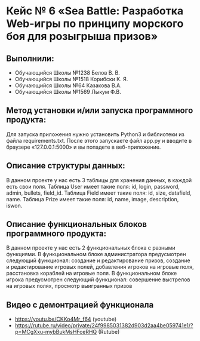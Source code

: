 # Кейс № 6 «Sea Battle: Разработка Web-игры по принципу морского боя для розыгрыша призов»

## Выполнили:
- Обучающийся Школы №1238 Белов В. В.
- Обучающийся Школы №1518 Корибски К. Я.
- Обучающийся Школы №64 Казакова В.А.
- Обучающийся Школы №1569 Лыкум Ф.В.

## Метод установки и/или запуска программного продукта:
Для запуска приложения нужно установить Python3 и библиотеки из файла requirements.txt. После этого запускаете файл app.py и вводите в браузере «127.0.0.1:5000» и вы попадете в веб-приложение.

## Описание структуры данных:
В данном проекте у нас есть 3 таблицы для хранения данных, в каждой есть свои поля. Таблица User имеет такие поля: id, login, password, admin, bullets, field_id. Таблица Field имеет такие поля: id, size, datafield, name. Таблица Prize имеет такие поля: id, name, image, description, iswon.

## Описание функциональных блоков программного продукта:
В данном проекте у нас есть 2 функциональных блока с разными функциями. В функциональном блоке администратора предусмотрен следующий функционал: создание и редактирование призов, создание и редактирование игровых полей, добавления игроков на игровые поля, расстановка кораблей на игровые поля. В функциональном блоке игрока предусмотрен следующий функционал: совершение выстрелов на игровых полях, просмотр выигранных призов

## Видео с демонтрацией функционала 
- https://youtu.be/CKKo4Mr_f64 (youtube)
- https://rutube.ru/video/private/24f9985031382d903d2aa4be059741e1/?p=MCgXxu-mybBukMsHFceRHQ (Rutube)

